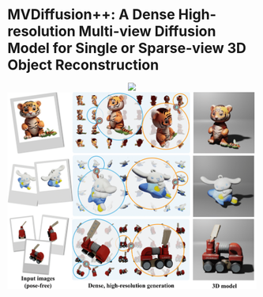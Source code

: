 # MVDiffusion++: A Dense High-resolution Multi-view Diffusion Model for Single or Sparse-view 3D Object Reconstruction

<div align="center">
  <img width="800" src="assets/demo.gif">
</div>

<div align="center">
  <img width="800" src="assets/teaser.png">
</div>